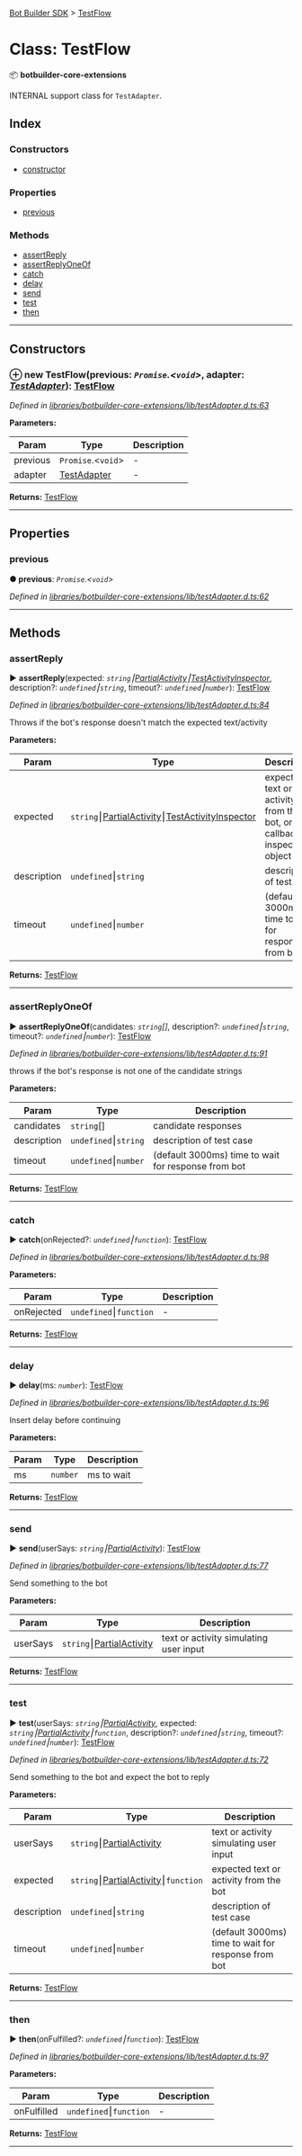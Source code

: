 [Bot Builder SDK](../README.md) > [TestFlow](../classes/botbuilder.testflow.md)



# Class: TestFlow


:package: **botbuilder-core-extensions**

INTERNAL support class for `TestAdapter`.

## Index

### Constructors

* [constructor](botbuilder.testflow.md#constructor)


### Properties

* [previous](botbuilder.testflow.md#previous)


### Methods

* [assertReply](botbuilder.testflow.md#assertreply)
* [assertReplyOneOf](botbuilder.testflow.md#assertreplyoneof)
* [catch](botbuilder.testflow.md#catch)
* [delay](botbuilder.testflow.md#delay)
* [send](botbuilder.testflow.md#send)
* [test](botbuilder.testflow.md#test)
* [then](botbuilder.testflow.md#then)



---
## Constructors
<a id="constructor"></a>


### ⊕ **new TestFlow**(previous: *`Promise`.<`void`>*, adapter: *[TestAdapter](botbuilder.testadapter.md)*): [TestFlow](botbuilder.testflow.md)


*Defined in [libraries/botbuilder-core-extensions/lib/testAdapter.d.ts:63](https://github.com/Microsoft/botbuilder-js/blob/99f6a4a/libraries/botbuilder-core-extensions/lib/testAdapter.d.ts#L63)*



**Parameters:**

| Param | Type | Description |
| ------ | ------ | ------ |
| previous | `Promise`.<`void`>   |  - |
| adapter | [TestAdapter](botbuilder.testadapter.md)   |  - |





**Returns:** [TestFlow](botbuilder.testflow.md)

---


## Properties
<a id="previous"></a>

###  previous

**●  previous**:  *`Promise`.<`void`>* 

*Defined in [libraries/botbuilder-core-extensions/lib/testAdapter.d.ts:62](https://github.com/Microsoft/botbuilder-js/blob/99f6a4a/libraries/botbuilder-core-extensions/lib/testAdapter.d.ts#L62)*





___


## Methods
<a id="assertreply"></a>

###  assertReply

► **assertReply**(expected: *`string`⎮[Partial]()[Activity](../interfaces/botbuilder.activity.md)⎮[TestActivityInspector](../#testactivityinspector)*, description?: *`undefined`⎮`string`*, timeout?: *`undefined`⎮`number`*): [TestFlow](botbuilder.testflow.md)



*Defined in [libraries/botbuilder-core-extensions/lib/testAdapter.d.ts:84](https://github.com/Microsoft/botbuilder-js/blob/99f6a4a/libraries/botbuilder-core-extensions/lib/testAdapter.d.ts#L84)*



Throws if the bot's response doesn't match the expected text/activity


**Parameters:**

| Param | Type | Description |
| ------ | ------ | ------ |
| expected | `string`⎮[Partial]()[Activity](../interfaces/botbuilder.activity.md)⎮[TestActivityInspector](../#testactivityinspector)   |  expected text or activity from the bot, or callback to inspect object |
| description | `undefined`⎮`string`   |  description of test case |
| timeout | `undefined`⎮`number`   |  (default 3000ms) time to wait for response from bot |





**Returns:** [TestFlow](botbuilder.testflow.md)





___

<a id="assertreplyoneof"></a>

###  assertReplyOneOf

► **assertReplyOneOf**(candidates: *`string`[]*, description?: *`undefined`⎮`string`*, timeout?: *`undefined`⎮`number`*): [TestFlow](botbuilder.testflow.md)



*Defined in [libraries/botbuilder-core-extensions/lib/testAdapter.d.ts:91](https://github.com/Microsoft/botbuilder-js/blob/99f6a4a/libraries/botbuilder-core-extensions/lib/testAdapter.d.ts#L91)*



throws if the bot's response is not one of the candidate strings


**Parameters:**

| Param | Type | Description |
| ------ | ------ | ------ |
| candidates | `string`[]   |  candidate responses |
| description | `undefined`⎮`string`   |  description of test case |
| timeout | `undefined`⎮`number`   |  (default 3000ms) time to wait for response from bot |





**Returns:** [TestFlow](botbuilder.testflow.md)





___

<a id="catch"></a>

###  catch

► **catch**(onRejected?: *`undefined`⎮`function`*): [TestFlow](botbuilder.testflow.md)



*Defined in [libraries/botbuilder-core-extensions/lib/testAdapter.d.ts:98](https://github.com/Microsoft/botbuilder-js/blob/99f6a4a/libraries/botbuilder-core-extensions/lib/testAdapter.d.ts#L98)*



**Parameters:**

| Param | Type | Description |
| ------ | ------ | ------ |
| onRejected | `undefined`⎮`function`   |  - |





**Returns:** [TestFlow](botbuilder.testflow.md)





___

<a id="delay"></a>

###  delay

► **delay**(ms: *`number`*): [TestFlow](botbuilder.testflow.md)



*Defined in [libraries/botbuilder-core-extensions/lib/testAdapter.d.ts:96](https://github.com/Microsoft/botbuilder-js/blob/99f6a4a/libraries/botbuilder-core-extensions/lib/testAdapter.d.ts#L96)*



Insert delay before continuing


**Parameters:**

| Param | Type | Description |
| ------ | ------ | ------ |
| ms | `number`   |  ms to wait |





**Returns:** [TestFlow](botbuilder.testflow.md)





___

<a id="send"></a>

###  send

► **send**(userSays: *`string`⎮[Partial]()[Activity](../interfaces/botbuilder.activity.md)*): [TestFlow](botbuilder.testflow.md)



*Defined in [libraries/botbuilder-core-extensions/lib/testAdapter.d.ts:77](https://github.com/Microsoft/botbuilder-js/blob/99f6a4a/libraries/botbuilder-core-extensions/lib/testAdapter.d.ts#L77)*



Send something to the bot


**Parameters:**

| Param | Type | Description |
| ------ | ------ | ------ |
| userSays | `string`⎮[Partial]()[Activity](../interfaces/botbuilder.activity.md)   |  text or activity simulating user input |





**Returns:** [TestFlow](botbuilder.testflow.md)





___

<a id="test"></a>

###  test

► **test**(userSays: *`string`⎮[Partial]()[Activity](../interfaces/botbuilder.activity.md)*, expected: *`string`⎮[Partial]()[Activity](../interfaces/botbuilder.activity.md)⎮`function`*, description?: *`undefined`⎮`string`*, timeout?: *`undefined`⎮`number`*): [TestFlow](botbuilder.testflow.md)



*Defined in [libraries/botbuilder-core-extensions/lib/testAdapter.d.ts:72](https://github.com/Microsoft/botbuilder-js/blob/99f6a4a/libraries/botbuilder-core-extensions/lib/testAdapter.d.ts#L72)*



Send something to the bot and expect the bot to reply


**Parameters:**

| Param | Type | Description |
| ------ | ------ | ------ |
| userSays | `string`⎮[Partial]()[Activity](../interfaces/botbuilder.activity.md)   |  text or activity simulating user input |
| expected | `string`⎮[Partial]()[Activity](../interfaces/botbuilder.activity.md)⎮`function`   |  expected text or activity from the bot |
| description | `undefined`⎮`string`   |  description of test case |
| timeout | `undefined`⎮`number`   |  (default 3000ms) time to wait for response from bot |





**Returns:** [TestFlow](botbuilder.testflow.md)





___

<a id="then"></a>

###  then

► **then**(onFulfilled?: *`undefined`⎮`function`*): [TestFlow](botbuilder.testflow.md)



*Defined in [libraries/botbuilder-core-extensions/lib/testAdapter.d.ts:97](https://github.com/Microsoft/botbuilder-js/blob/99f6a4a/libraries/botbuilder-core-extensions/lib/testAdapter.d.ts#L97)*



**Parameters:**

| Param | Type | Description |
| ------ | ------ | ------ |
| onFulfilled | `undefined`⎮`function`   |  - |





**Returns:** [TestFlow](botbuilder.testflow.md)





___


